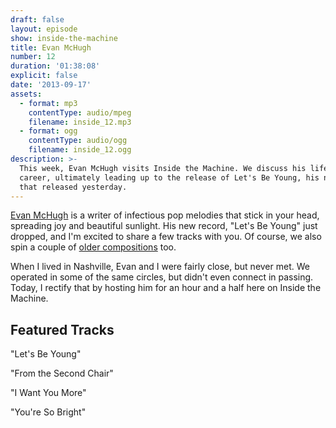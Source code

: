 ```yaml
---
draft: false
layout: episode
show: inside-the-machine
title: Evan McHugh
number: 12
duration: '01:38:08'
explicit: false
date: '2013-09-17'
assets:
  - format: mp3
    contentType: audio/mpeg
    filename: inside_12.mp3
  - format: ogg
    contentType: audio/ogg
    filename: inside_12.ogg
description: >-
  This week, Evan McHugh visits Inside the Machine. We discuss his life and
  career, ultimately leading up to the release of Let's Be Young, his new EP
  that released yesterday.
---
```

[Evan McHugh](http://evanmchugh.com) is a writer of infectious pop melodies that stick in your head, spreading joy and beautiful sunlight. His new record, "Let's Be Young" just dropped, and I'm excited to share a few tracks with you. Of course, we also spin a couple of [older compositions](http://evanmchugh.com/albums) too.

When I lived in Nashville, Evan and I were fairly close, but never met. We operated in some of the same circles, but didn't even connect in passing. Today, I rectify that by hosting him for an hour and a half here on Inside the Machine.

## Featured Tracks

"Let's Be Young"

"From the Second Chair"

"I Want You More"

"You're So Bright"